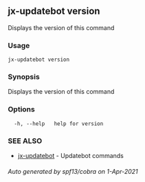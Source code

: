 ## jx-updatebot version

Displays the version of this command

### Usage

```
jx-updatebot version
```

### Synopsis

Displays the version of this command

### Options

```
  -h, --help   help for version
```

### SEE ALSO

* [jx-updatebot](jx-updatebot.md)	 - Updatebot commands

###### Auto generated by spf13/cobra on 1-Apr-2021

